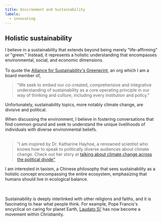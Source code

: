 ```yaml
---
title: Environment and Sustainability
labels: 
  - innovating
---
```


<h2>Holistic sustainability</h2>

  I believe in a sustainability that extends beyond being merely "life-affirming" or "green." Instead, it represents a holistic understanding that encompasses environmental, social, and economic dimensions. 
  <br><br>
  To quote the <a href="https://afors.org/">Alliance for Sustainability's Greenprint,</a> an org which I am a board member of, 

  >"We seek to embed our co-created, comprehensive and integrative understanding of sustainability as a core operating principle in our way of thinking and culture, including every institution and policy."

  Unfortunately, sustainability topics, more notably climate change, are divisive and political. 
<!-- I do not believe in the categorization of those who care about the environment versus those who do not. Instead, w -->
  When discussing the environment, I believe in fostering conversations that find common ground and seek to understand the unique livelihoods of individuals with diverse environmental beliefs.
  <br><br>

  >"I am inspired by Dr. Katharine Hayhoe, a renowned scientist who knows how to speak to politically diverse audiences about climate change. Check out her story at <a href="https://www.newyorker.com/news/on-religion/how-to-talk-about-climate-change-across-the-political-divide">talking about climate change across the political divide"</a>


<p>I am interested in taoism, a Chinese philosophy that sees sustainability as a holistic concept encompassing the entire ecosystem, emphasizing that humans should live in ecological balance. 

<br><br> 
Sustainability is deeply interlinked with other religions and faiths, and it is fascinating to hear what people think. For example, Pope Francis's encyclical on caring for planet Earth, <a href="https://laudatosimovement.org/">Laudato Si’</a> has now become a movement within Christianity.</p>
